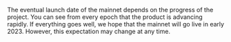 The eventual launch date of the mainnet depends on the progress of the project. You can see from every epoch that the product is advancing rapidly. If everything goes well, we hope that the mainnet will go live in early 2023. However, this expectation may change at any time.
